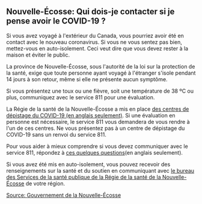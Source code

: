 ## Nouvelle-Écosse: Qui dois-je contacter si je pense avoir le COVID-19 ?

Si vous avez voyagé à l'extérieur du Canada, vous pourriez avoir été en contact avec le nouveau coronavirus. Si vous ne vous sentez pas bien, mettez-vous en auto-isolement. Ceci veut dire que vous devez rester à la maison et éviter le public.

La province de Nouvelle-Écosse, sous l'autorité de la loi sur la protection de la santé, exige que toute personne ayant voyagé à l'étranger s'isole pendant 14 jours à son retour, même si elle ne présente aucun symptôme.

Si vous présentez une toux ou une fièvre, soit une température de 38 ºC ou plus, communiquez avec le service 811 pour une évaluation.

La Régie de la santé de la Nouvelle-Écosse a mis en place [des centres de dépistage du COVID-19 (en anglais seulement)](http://www.nshealth.ca/coronavirus). Si une évaluation en personne est nécessaire, le service 811 vous demandera de vous rendre à l'un de ces centres. Ne vous présentez pas à un centre de dépistage du COVID-19 sans un renvoi du service 811.

Pour vous aider à mieux comprendre si vous devez communiquer avec le service 811, répondez à [ces quelques questions](https://811.novascotia.ca/health_topics/covid-19-when-to-call-811/)(en anglais seulement).

Si vous avez été mis en auto-isolement, vous pouvez recevoir des renseignements sur la santé et du soutien en communiquant avec [le bureau des Services de la santé publique de la Régie de la santé de la Nouvelle-Écosse](http://www.nshealth.ca/public-health-offices) de votre région.

[Source: Gouvernement de la Nouvelle-Écosse](https://novascotia.ca/coronavirus/fr/)
